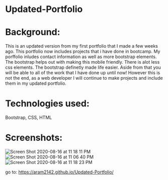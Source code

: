 # Updated-Portfolio

# Background:

This is an updated version from my first portfolio that I made a few weeks ago. This portfolio now includes projects that i have done in bootcamp. My porffolio inludes contact information as well as more bootstrap elements. The bootstrap helps out with making this mobile friendly. There is alot less css elements. The bootstrap definetly made life easier. Aside from that you will be able to all of the work that I have done up until now! However this is not the end, as a web developer I will continue to make projects and include them in my updated portfolio.

# Technologies used:

Bootstrap,
CSS,
HTML


# Screenshots:

![Screen Shot 2020-08-16 at 11 18 11 PM](https://user-images.githubusercontent.com/65634748/90354326-fd317280-e016-11ea-85cc-a11979b268e4.png)
![Screen Shot 2020-08-16 at 11 06 40 PM](https://user-images.githubusercontent.com/65634748/90354002-e4748d00-e015-11ea-9076-c428beb5f043.png)
![Screen Shot 2020-08-16 at 11 18 23 PM](https://user-images.githubusercontent.com/65634748/90354290-e12dd100-e016-11ea-9409-62d97dd1b9e3.png)

go to: https://aram2142.github.io/Updated-Portfolio/
